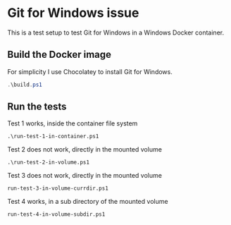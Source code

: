 # Git for Windows issue

This is a test setup to test Git for Windows in a Windows Docker container.

## Build the Docker image

For simplicity I use Chocolatey to install Git for Windows.

```powershell
.\build.ps1
```

## Run the tests

Test 1 works, inside the container file system

```
.\run-test-1-in-container.ps1
```

Test 2 does not work, directly in the mounted volume

```
.\run-test-2-in-volume.ps1
```

Test 3 does not work, directly in the mounted volume

```
run-test-3-in-volume-currdir.ps1
```

Test 4 works, in a sub directory of the mounted volume

```
run-test-4-in-volume-subdir.ps1
```
